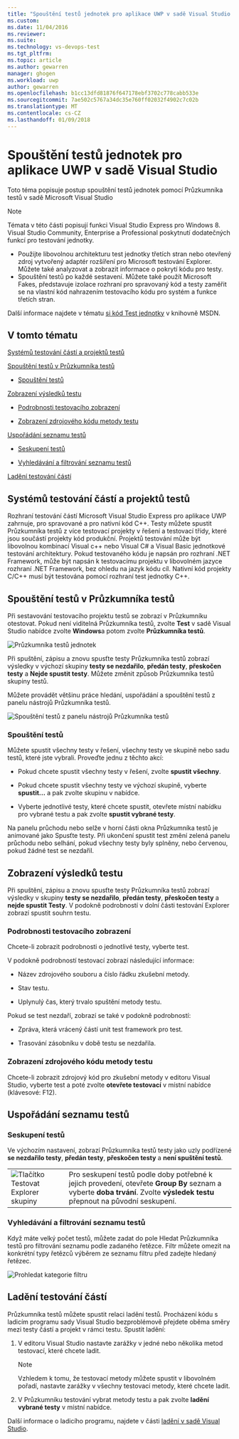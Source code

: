 ```yaml
---
title: "Spouštění testů jednotek pro aplikace UWP v sadě Visual Studio | Microsoft Docs"
ms.custom: 
ms.date: 11/04/2016
ms.reviewer: 
ms.suite: 
ms.technology: vs-devops-test
ms.tgt_pltfrm: 
ms.topic: article
ms.author: gewarren
manager: ghogen
ms.workload: uwp
author: gewarren
ms.openlocfilehash: b1cc13dfd81876f647178ebf3702c778cabb533e
ms.sourcegitcommit: 7ae502c5767a34dc35e760ff02032f4902c7c02b
ms.translationtype: MT
ms.contentlocale: cs-CZ
ms.lasthandoff: 01/09/2018
---
```

# <a name="run-unit-tests-for-uwp-apps-in-visual-studio"></a>Spouštění testů jednotek pro aplikace UWP v sadě Visual Studio
Toto téma popisuje postup spouštění testů jednotek pomocí Průzkumníka testů v sadě Microsoft Visual Studio  
  
> [!NOTE]
>  Témata v této části popisují funkci Visual Studio Express pro Windows 8. Visual Studio Community, Enterprise a Professional poskytnutí dodatečných funkcí pro testování jednotky.  
>   
>  -   Použijte libovolnou architekturu test jednotky třetích stran nebo otevřený zdroj vytvořený adaptér rozšíření pro Microsoft testování Explorer. Můžete také analyzovat a zobrazit informace o pokrytí kódu pro testy.  
> -   Spouštění testů po každé sestavení. Můžete také použít Microsoft Fakes, představuje izolace rozhraní pro spravovaný kód a testy zaměřit se na vlastní kód nahrazením testovacího kódu pro systém a funkce třetích stran.  
>   
>  Další informace najdete v tématu [si kód Test jednotky](../test/unit-test-your-code.md) v knihovně MSDN.  
  
##  <a name="BKMK_In_this_topic"></a>V tomto tématu  
 [Systémů testování částí a projektů testů](#BKMK_Unit_test_frameworks_and_test_projects)  
  
 [Spouštění testů v Průzkumníka testů](#BKMK_Running_tests_in_Test_Explorer)  
  
-   [Spouštění testů](#BKMK_Running_tests)  
  
 [Zobrazení výsledků testu](#BKMK_Viewing_test_results)  
  
-   [Podrobnosti testovacího zobrazení](#BKMK_Viewing_test_details)  
  
-   [Zobrazení zdrojového kódu metody testu](#BKMK_Viewing_the_source_code_of_a_test_method)  
  
 [Uspořádání seznamu testů](#BKMK_Organizing_the_test_list)  
  
-   [Seskupení testů](#BKMK_Grouping_tests)  
  
-   [Vyhledávání a filtrování seznamu testů](#BKMK_Searching_and_filtering_the_test_list)  
  
 [Ladění testování částí](#BKMK_Debugging_unit_tests)  
  
##  <a name="BKMK_Unit_test_frameworks_and_test_projects"></a>Systémů testování částí a projektů testů  
 Rozhraní testování částí Microsoft Visual Studio Express pro aplikace UWP zahrnuje, pro spravované a pro nativní kód C++. Testy můžete spustit Průzkumníka testů z více testovací projekty v řešení a testovací třídy, které jsou součástí projekty kód produkční. Projektů testování může být libovolnou kombinací Visual c++ nebo Visual C# a Visual Basic jednotkové testování architektury. Pokud testovaného kódu je napsán pro rozhraní .NET Framework, může být napsán k testovacímu projektu v libovolném jazyce rozhraní .NET Framework, bez ohledu na jazyk kódu cíl. Nativní kód projekty C/C++ musí být testována pomocí rozhraní test jednotky C++.  
  
##  <a name="BKMK_Running_tests_in_Test_Explorer"></a>Spouštění testů v Průzkumníka testů  
 Při sestavování testovacího projektu testů se zobrazí v Průzkumníku otestovat. Pokud není viditelná Průzkumníka testů, zvolte **Test** v sadě Visual Studio nabídce zvolte **Windows**a potom zvolte **Průzkumníka testů**.  
  
 ![Průzkumníka testů jednotek](../ide/media/ute_failedpassednotrunsummary.png "UTE_FailedPassedNotRunSummary")  
  
 Při spuštění, zápisu a znovu spusťte testy Průzkumníka testů zobrazí výsledky v výchozí skupiny **testy se nezdařilo**, **předán testy**, **přeskočen testy** a  **Nejde spustit testy**. Můžete změnit způsob Průzkumníka testů skupiny testů.  
  
 Můžete provádět většinu práce hledání, uspořádání a spouštění testů z panelu nástrojů Průzkumníka testů.  
  
 ![Spouštění testů z panelu nástrojů Průzkumníka testů](../test/media/ute_toolbar.png "UTE_ToolBar")  
  
###  <a name="BKMK_Running_tests"></a>Spouštění testů  
 Můžete spustit všechny testy v řešení, všechny testy ve skupině nebo sadu testů, které jste vybrali. Proveďte jednu z těchto akcí:  
  
-   Pokud chcete spustit všechny testy v řešení, zvolte **spustit všechny**.  
  
-   Pokud chcete spustit všechny testy ve výchozí skupině, vyberte **spustit...**  a pak zvolte skupinu v nabídce.  
  
-   Vyberte jednotlivé testy, které chcete spustit, otevřete místní nabídku pro vybrané testu a pak zvolte **spustit vybrané testy**.  
  
 Na panelu průchodu nebo selže v horní části okna Průzkumníka testů je animované jako Spusťte testy. Při ukončení spustit test změní zelená panelu průchodu nebo selhání, pokud všechny testy byly splněny, nebo červenou, pokud žádné test se nezdařil.  
  
##  <a name="BKMK_Viewing_test_results"></a>Zobrazení výsledků testu  
 Při spuštění, zápisu a znovu spusťte testy Průzkumníka testů zobrazí výsledky v skupiny **testy se nezdařilo**, **předán testy**, **přeskočen testy** a **nejde spustit Testy**. V podokně podrobností v dolní části testování Explorer zobrazí spustit souhrn testu.  
  
###  <a name="BKMK_Viewing_test_details"></a>Podrobnosti testovacího zobrazení  
 Chcete-li zobrazit podrobnosti o jednotlivé testy, vyberte test.  
  
 V podokně podrobností testovací zobrazí následující informace:  
  
-   Název zdrojového souboru a číslo řádku zkušební metody.  
  
-   Stav testu.  
  
-   Uplynulý čas, který trvalo spuštění metody testu.  
  
 Pokud se test nezdaří, zobrazí se také v podokně podrobností:  
  
-   Zpráva, která vrácený částí unit test framework pro test.  
  
-   Trasování zásobníku v době testu se nezdařila.  
  
###  <a name="BKMK_Viewing_the_source_code_of_a_test_method"></a>Zobrazení zdrojového kódu metody testu  
 Chcete-li zobrazit zdrojový kód pro zkušební metody v editoru Visual Studio, vyberte test a poté zvolte **otevřete testovací** v místní nabídce (klávesové: F12).  
  
##  <a name="BKMK_Organizing_the_test_list"></a>Uspořádání seznamu testů  
  
###  <a name="BKMK_Grouping_tests"></a>Seskupení testů  
 Ve výchozím nastavení, zobrazí Průzkumníka testů testy jako uzly podřízené **se nezdařilo testy**, **předán testy**, **přeskočen testy** a **není spuštění testů**.  
  
|||  
|-|-|  
|![Tlačítko Testovat Explorer skupiny](../test/media/ute_groupby_btn.png "UTE_GroupBy_btn")|Pro seskupení testů podle doby potřebné k jejich provedení, otevřete **Group By** seznam a vyberte **doba trvání**. Zvolte **výsledek testu** přepnout na původní seskupení.|  
  
###  <a name="BKMK_Searching_and_filtering_the_test_list"></a>Vyhledávání a filtrování seznamu testů  
 Když máte velký počet testů, můžete zadat do pole Hledat Průzkumníka testů pro filtrování seznamu podle zadaného řetězce. Filtr můžete omezit na konkrétní typy řetězců výběrem ze seznamu filtru před zadejte hledaný řetězec.  
  
 ![Prohledat kategorie filtru](../test/media/ute_searchfilter.png "UTE_SearchFilter")  
  
##  <a name="BKMK_Debugging_unit_tests"></a>Ladění testování částí  
 Průzkumníka testů můžete spustit relaci ladění testů. Procházení kódu s ladicím programu sady Visual Studio bezproblémově přejdete oběma směry mezi testy částí a projekt v rámci testu. Spustit ladění:  
  
1.  V editoru Visual Studio nastavte zarážky v jedné nebo několika metod testovací, které chcete ladit.  
  
    > [!NOTE]
    >  Vzhledem k tomu, že testovací metody můžete spustit v libovolném pořadí, nastavte zarážky v všechny testovací metody, které chcete ladit.  
  
2.  V Průzkumníku testování vybrat metody testu a pak zvolte **ladění vybrané testy** v místní nabídce.  
  
 Další informace o ladicího programu, najdete v části [ladění v sadě Visual Studio](../debugger/debugging-in-visual-studio.md).
